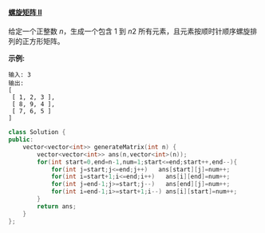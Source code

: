 #### [螺旋矩阵 II](https://leetcode-cn.com/problems/spiral-matrix-ii/)

给定一个正整数 *n*，生成一个包含 1 到 *n*2 所有元素，且元素按顺时针顺序螺旋排列的正方形矩阵。

**示例:**

```
输入: 3
输出:
[
 [ 1, 2, 3 ],
 [ 8, 9, 4 ],
 [ 7, 6, 5 ]
]
```



```c++
class Solution {
public:
    vector<vector<int>> generateMatrix(int n) {
        vector<vector<int>> ans(n,vector<int>(n));
        for(int start=0,end=n-1,num=1;start<=end;start++,end--){
            for(int j=start;j<=end;j++)   ans[start][j]=num++;
            for(int i=start+1;i<=end;i++)   ans[i][end]=num++;
            for(int j=end-1;j>=start;j--)   ans[end][j]=num++;
            for(int i=end-1;i>=start+1;i--) ans[i][start]=num++;
        }
        return ans;
    }
};
```

